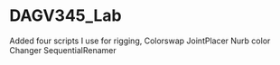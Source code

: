 # DAGV345_Lab

Added four scripts I use for rigging,
Colorswap
JointPlacer
Nurb color Changer
SequentialRenamer
